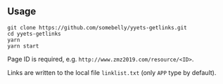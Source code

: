 ## Usage
```
git clone https://github.com/somebelly/yyets-getlinks.git
cd yyets-getlinks
yarn
yarn start
```
Page ID is required, e.g. `http://www.zmz2019.com/resource/<ID>`.

Links are written to the local file `linklist.txt` (only `APP` type by default).
